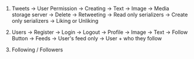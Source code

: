 1. Tweets
    -> User Permission
        -> Creating
            -> Text
            -> Image -> Media storage server
        -> Delete
        -> Retweeting
            -> Read only serializers
            -> Create only serializers
        -> Liking or Unliking

2. Users
    -> Register
    -> Login
    -> Logout
    -> Profile
        -> Image
        -> Text
        -> Follow Button
    -> Feeds
        -> User's feed only
        -> User + who they follow

3. Following / Followers